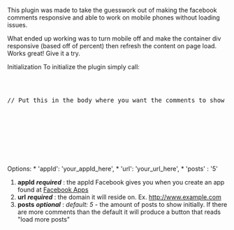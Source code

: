  This plugin was made to take the guesswork out of making the facebook comments responsive and able to work on mobile phones without loading issues.
 
 What ended up working was to turn mobile off and make the container div responsive (based off of percent) then refresh the content on page load.  Works great! Give it a try.

Initialization
To initialize the plugin simply call:
 <pre>
 <script>
 $(function(){
    $('#container').fbresponsivecomments({
        appId:'your_appId_here',
        url: 'your_domain_here' 
    });
 })
 </script>
 // Put this in the body where you want the comments to show up
 <div id="container">
     <div class="fb-comments" data-href="http://www.topdog-js.com/carousels/cycle/" data-num-posts="2" mobile="false"></div>
</div>
 
</pre>
Options:
* 'appId': 'your_appId_here',              
* 'url': 'your_url_here',               
* 'posts' : '5'                           

1. **appId** _**required**_ : the appId Facebook gives you when you create an app found at [Facebook Apps](http://developers.facebook.com/apps)
2. **url** _**required**_ : the domain it will reside on. Ex. http://www.example.com 
3. **posts** _**optional**_  : _default: 5_  - the amount of posts to show initially. If there are more comments than the default it will produce a button that reads "load more posts"